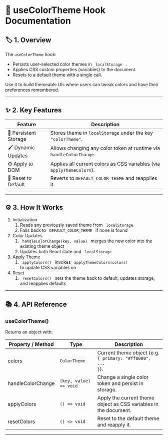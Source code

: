 # 🎨 useColorTheme Hook Documentation

## 🏷️ 1. Overview

The <code>useColorTheme</code> hook:

- Persists  user-selected color themes in <code> localStorage </code> .
- Applies  CSS custom properties (variables) to the document.
- Resets  to a default theme with a single call.

Use it to build themeable UIs where users can tweak colors and have their preferences remembered.

---

## ✨ 2. Key Features

| Feature | Description |
| --- | --- |
| 🎯 Persistent Storage | Stores theme in <code>localStorage</code> under the key <code>"colorTheme"</code>. |
| 🖌️ Dynamic Updates | Allows changing any color token at runtime via <code>handleColorChange</code>. |
| ⚙️ Apply to DOM | Applies all current colors as CSS variables (via <code>applyThemeColors</code>). |
| 🔄 Reset to Default | Reverts to <code>DEFAULT_COLOR_THEME</code> and reapplies it. |

---

## ⚙️ 3. How It Works

1. Initialization
    1. Reads any previously saved theme from <code> localStorage </code>
    1. Falls back to <code> DEFAULT_COLOR_THEME </code> if none is found
1. Color Updates
    1. <code> handleColorChange(key, value) </code> merges the new color into the existing theme object
    1. Updates both React state and <code> localStorage </code>
1. Apply Theme
    1. <code> applyColors() </code> invokes <code> applyThemeColors(colors) </code> to update CSS variables on <code> </code>
1. Reset
    1. <code> resetColors() </code> sets the theme back to default, updates storage, and reapplies defaults

---

## 📚 4. API Reference

### useColorTheme()

Returns an object with:

| Property / Method | Type | Description |
| --- | --- | --- |
| colors | <code>ColorTheme</code> | Current theme object (e.g. <code>{ primary: "#ff0000", ... }</code>). |
| handleColorChange | <code>(key, value) =&gt; void</code> | Change a single color token and persist in storage. |
| applyColors | <code>() =&gt; void</code> | Apply the current theme object as CSS variables in the document. |
| resetColors | <code>() =&gt; void</code> | Reset to the default theme and reapply it. |

---
